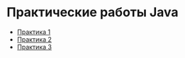 # Практические работы Java 

* [Практика 1](https://github.com/mikhailcrocodil/Lesson1)
* [Практика 2](https://github.com/mikhailcrocodil/Lesson2)
* [Практика 3](https://github.com/mikhailcrocodil/lesson3)
